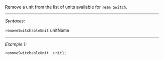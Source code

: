 Remove a unit from the list of units available for `Team Switch`.


---
*Syntaxes:*

`removeSwitchableUnit`  unitName

---
*Example 1:*

```sqf
removeSwitchableUnit _unit1;
```